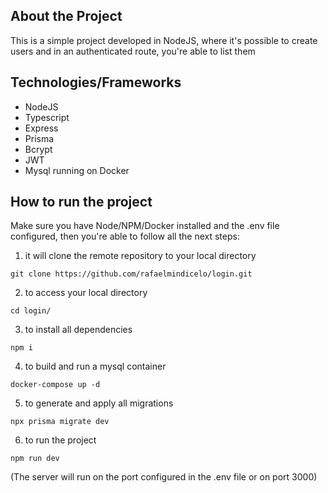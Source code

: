 ## About the Project
This is a simple project developed in NodeJS, where it's possible to create users and in an authenticated route, you're able to list them

## Technologies/Frameworks

- NodeJS
- Typescript
- Express
- Prisma
- Bcrypt
- JWT
- Mysql running on Docker

## How to run the project

Make sure you have Node/NPM/Docker installed and the .env file configured, then you're able to follow all the next steps:

1. it will clone the remote repository to your local directory
``` 
git clone https://github.com/rafaelmindicelo/login.git
```
2. to access your local directory
```
cd login/ 
```
3. to install all dependencies
```  
npm i 
```
4. to build and run a mysql container
```
docker-compose up -d
```
5. to generate and apply all migrations
```
npx prisma migrate dev
```  
6. to run the project  
```
npm run dev
```

(The server will run on the port configured in the .env file or on port 3000)